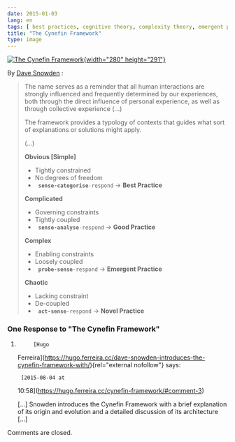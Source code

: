 ```yaml
---
date: 2015-01-03
lang: en
tags: [ best practices, cognitive theory, complexity theory, emergent practices, good practices, knowledge management, novel practices ]
title: "The Cynefin Framework"
type: image
---
```


[![The Cynefin
Framework](tumblr_nhlvc75E0v1qz82meo1_400.png){width="280"
height="291"}](http://en.wikipedia.org/wiki/Cynefin)

By [Dave Snowden](https://en.wikipedia.org/wiki/Dave_Snowden) :

> The name serves as a reminder that all human interactions are strongly
> influenced and frequently determined by our experiences, both through
> the direct influence of personal experience, as well as through
> collective experience (...)
>
> The framework provides a typology of contexts that guides what sort of
> explanations or solutions might apply.
>
> (...)
>
> **Obvious \[Simple\]**
>
> -   Tightly constrained
> -   No degrees of freedom
> -   ` `**`sense-categorise`**` -respond ` → **Best Practice**
>
> **Complicated**
>
> -   Governing constraints
> -   Tightly coupled
> -   ` `**`sense-analyse`**` -respond ` → **Good Practice**
>
> **Complex**
>
> -   Enabling constraints
> -   Loosely coupled
> -   ` `**`probe-sense`**` -respond ` → **Emergent Practice**
>
> **Chaotic**
>
> -   Lacking constraint
> -   De-coupled
> -   ` `**`act-sense`**` -respond ` → **Novel Practice**

### One Response to \"The Cynefin Framework\"

1.          [Hugo
    Ferreira](https://hugo.ferreira.cc/dave-snowden-introduces-the-cynefin-framework-with/){rel="external nofollow"}
    says:

    </div>

        [2015-08-04 at
    10:58](https://hugo.ferreira.cc/cynefin-framework/#comment-3)

    </div>

    \[...\] Snowden introduces the Cynefin Framework with a brief
    explanation of its origin and evolution and a detailed discussion of
    its architecture \[...\]

    </div>

Comments are closed.

